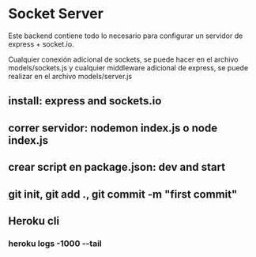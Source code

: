 # Socket Server

Este backend contiene todo lo necesario para configurar un servidor de express + socket.io.

Cualquier conexión adicional de sockets, se puede hacer en el archivo models/sockets.js y cualquier middleware adicional de express, se puede realizar en el archivo models/server.js

## install: express and sockets.io

## correr servidor: nodemon index.js o node index.js

## crear script en package.json: dev and start

## git init, git add ., git commit -m "first commit"

## Heroku cli

### heroku logs -1000 --tail
